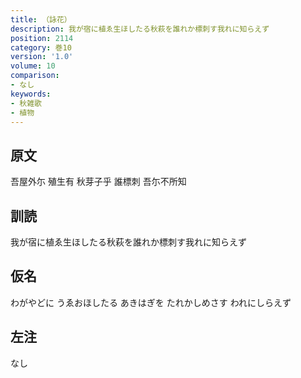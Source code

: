 ```yaml
---
title: （詠花）
description: 我が宿に植ゑ生ほしたる秋萩を誰れか標刺す我れに知らえず
position: 2114
category: 巻10
version: '1.0'
volume: 10
comparison:
- なし
keywords:
- 秋雑歌
- 植物
---
```


## 原文

吾屋外尓 殖生有 秋芽子乎 誰標刺 吾尓不所知

## 訓読

我が宿に植ゑ生ほしたる秋萩を誰れか標刺す我れに知らえず

## 仮名

わがやどに うゑおほしたる あきはぎを たれかしめさす われにしらえず

## 左注

なし
